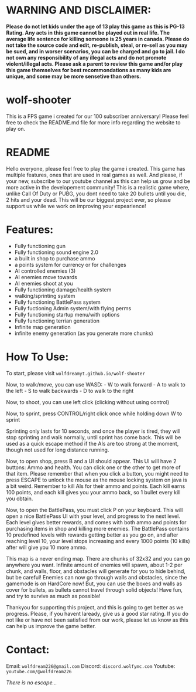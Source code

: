 # WARNING AND DISCLAIMER:

**Please do not let kids under the age of 13 play this game as this is PG-13 Rating. Any acts in this game cannot be played out in real life. The average life sentence for killing someone is 25 years in canada. Please do not take the source code and edit, re-publish, steal, or re-sell as you may be sued, and in worser scenarios, you can be charged and go to jail. I do not own any responsibility of any illegal acts and do not promote violent/illegal acts. Please ask a parent to review this game and/or play this game themselves for best recommondations as many kids are unique, and some may be more sensetive than others.**

# wolf-shooter
This is a FPS game i created for our 100 subscriber anniversary! Please feel free to check the README.md file for more info regarding the website to play on.

# README

Hello everyone, please feel free to play the game i created. This game has multiple features, ones that are used in real games as well. And please, if your new, subscribe to our youtube channel as this can help us grow and be more active in the developement community! This is a realistic game where, unlike Call Of Duty or PUBG, you dont need to take 20 bullets until you die, 2 hits and your dead. This will be our biggest project ever, so please support us while we work on improving your expearience!

# Features:

  - Fully functioning gun
  - Fully functioning sound engine 2.0
  - a built in shop to purchase ammo
  - a points system for currency or for challenges
  - AI controlled enemies (3)
  - AI enemies move towards
  - AI enemies shoot at you
  - Fully functioning damage/health system
  - walking/sprinting system
  - Fully functioning BattlePass system
  - Fully fuctioning Admin system/with flying perms
  - Fully functioning startup menu/with options
  - Fully functioning terrian generation
  - Infinite map generation
  - infinite enemy generation (as you generate more chunks)

# How To Use:

  To start, please visit `wolfdreamyt.github.io/wolf-shooter`

  Now, to walk/move, you can use WASD:
    - W to walk forward
    - A to walk to the left
    - S to walk backwards
    - D to walk to the right

  Now, to shoot, you can use left click (clicking without using control)

  Now, to sprint, press CONTROL/right click once while holding down W to sprint
  
Sprinting only lasts for 10 seconds, and once the player is tired, they will stop sprinting and walk normally, until sprint has come back. This will be used as a quick escape method if the AIs are too strong at the moment, though not used for long distance running.

Now, to open shop, press B and a UI should appear. This UI will have 2 buttons: Ammo and health. You can click one or the other to get more of that item. Please remember that when you click a button, you might need to press ESCAPE to unlock the mouse as the mouse locking system on java is a bit weird. Remember to kill AIs for their ammo and points. Each kill earns 100 points, and each kill gives you your ammo back, so 1 bullet every kill you obtain.

Now, to open the BattlePass, you must click P on your keyboard. This will open a nice BattlePass UI with your level, and progress to the next level. Each level gives better rewards, and comes with both ammo and points for purchasing items in shop and killing more enemies. The BattlePass contains 10 predefined levels with rewards getting better as you go on, and after reaching level 10, your level stops increasing and every 1000 points (10 kills) after will give you 10 more ammo.

This map is a never ending map. There are chunks of 32x32 and you can go anywhere you want. Infinite amount of enemies will spawn, about 1-2 per chunk, and walls, floor, and obstacles will generate for you to hide behind, but be careful! Enemies can now go through walls and obstacles, since the gamemode is on HardCore now! But, you can use the boxes and walls as cover for bullets, as bullets cannot travel through solid objects! Have fun, and try to survive as much as possible!

Thankyou for supporting this project, and this is going to get better as we progress. Please, if you havent laready, give us a good star rating. If you do not like or have not been satisfied from our work, please let us know as this can help us improve the game better.

# Contact:

Email: `wolfdream226@gmail.com`
Discord: `discord.wolfymc.com`
Youtube: `youtube.com/@wolfdream226`

*There is no escape...*
